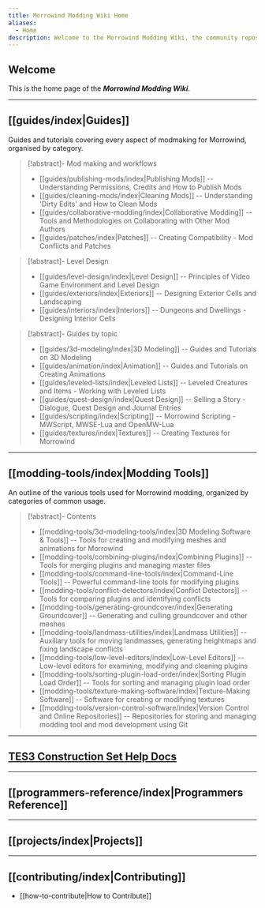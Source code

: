 ```yaml
---
title: Morrowind Modding Wiki Home
aliases:
  - Home
description: Welcome to the Morrowind Modding Wiki, the community repository of Morrowind modding knowledge
---
```

## Welcome

This is the home page of the ***Morrowind Modding Wiki***.

---

## [[guides/index|Guides]]

Guides and tutorials covering every aspect of modmaking for Morrowind, organised by category.

>[!abstract]- Mod making and workflows
>
>* [[guides/publishing-mods/index|Publishing Mods]] -- Understanding Permissions, Credits and How to Publish Mods
>* [[guides/cleaning-mods/index|Cleaning Mods]] -- Understanding 'Dirty Edits' and How to Clean Mods
>* [[guides/collaborative-modding/index|Collaborative Modding]] -- Tools and Methodologies on Collaborating with Other Mod Authors
>* [[guides/patches/index|Patches]] -- Creating Compatibility - Mod Conflicts and Patches

>[!abstract]- Level Design
>
>* [[guides/level-design/index|Level Design]] -- Principles of Video Game Environment and Level Design
>* [[guides/exteriors/index|Exteriors]] -- Designing Exterior Cells and Landscaping
>* [[guides/interiors/index|Interiors]] -- Dungeons and Dwellings - Designing Interior Cells

>[!abstract]- Guides by topic
>
>* [[guides/3d-modeling/index|3D Modeling]] -- Guides and Tutorials on 3D Modeling
>* [[guides/animation/index|Animation]] -- Guides and Tutorials on Creating Animations
>* [[guides/leveled-lists/index|Leveled Lists]] -- Leveled Creatures and Items - Working with Leveled Lists
>* [[guides/quest-design/index|Quest Design]] -- Selling a Story - Dialogue, Quest Design and Journal Entries
>* [[guides/scripting/index|Scripting]] -- Morrowind Scripting - MWScript, MWSE-Lua and OpenMW-Lua
>* [[guides/textures/index|Textures]] -- Creating Textures for Morrowind

---

## [[modding-tools/index|Modding Tools]]

An outline of the various tools used for Morrowind modding, organized by categories of common usage.

>[!abstract]- Contents
>
>* [[modding-tools/3d-modeling-tools/index|3D Modeling Software & Tools]] -- Tools for creating and modifying meshes and animations for Morrowind
>* [[modding-tools/combining-plugins/index|Combining Plugins]] -- Tools for merging plugins and managing master files
>* [[modding-tools/command-line-tools/index|Command-Line Tools]] -- Powerful command-line tools for modifying plugins
>* [[modding-tools/conflict-detectors/index|Conflict Detectors]] -- Tools for comparing plugins and identifying conflicts
>* [[modding-tools/generating-groundcover/index|Generating Groundcover]] -- Generating and culling groundcover and other meshes
>* [[modding-tools/landmass-utilities/index|Landmass Utilities]] -- Auxiliary tools for moving landmasses, generating heightmaps and fixing landscape conflicts
>* [[modding-tools/low-level-editors/index|Low-Level Editors]] -- Low-level editors for examining, modifying and cleaning plugins
>* [[modding-tools/sorting-plugin-load-order/index|Sorting Plugin Load Order]] -- Tools for sorting and managing plugin load order
>* [[modding-tools/texture-making-software/index|Texture-Making Software]] -- Software for creating or modifying textures
>* [[modding-tools/version-control-software/index|Version Control and Online Repositories]] -- Repositories for storing and managing modding tool and mod development using Git

---

## [TES3 Construction Set Help Docs](https://tes3cs-manual.vercel.app/)

---

## [[programmers-reference/index|Programmers Reference]]

---

## [[projects/index|Projects]]

---

## [[contributing/index|Contributing]]

* [[how-to-contribute|How to Contribute]]
